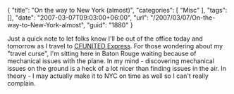 {
	"title": "On the way to New York (almost)",
	"categories": [
		"Misc"
	],
	"tags": [],
	"date": "2007-03-07T09:03:00+06:00",
	"url": "/2007/03/07/On-the-way-to-New-York-almost",
	"guid": "1880"
}

Just a quick note to let folks know I'll be out of the office today and tomorrow as I travel to <a href="http://cfunitedexpress.com/go/">CFUNITED Express</a>. For those wondering about my "travel curse", I'm sitting here in Baton Rouge waiting because of mechanical issues with the plane. In my mind - discovering mechanical issues on the ground is a heck of a lot nicer than finding issues in the air. In theory - I may actually make it to NYC on time as well so I can't really complain.